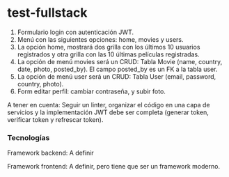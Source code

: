 # test-fullstack

1. Formulario login con autenticación JWT.
2. Menú con las siguientes opciones: home, movies y users.
3. La opción home, mostrará dos grilla con los últimos 10 usuarios registrados y otra grilla con las 10 últimas películas registradas.
4. La opción de menú movies será un CRUD: Tabla Movie (name, country, date, photo, posted_by). El campo posted_by es un FK a la tabla user.
5. La opción de menú user será un CRUD: Tabla User (email, password, country, photo).
6. Form editar perfil: cambiar contraseña, y subir foto.

A tener en cuenta: Seguir un linter, organizar el código en una capa de servicios y la implementación JWT debe ser completa (generar token, verificar token y refrescar token).

### Tecnologías
Framework backend: A definir

Framework frontend: A definir, pero tiene que ser un framework moderno.
